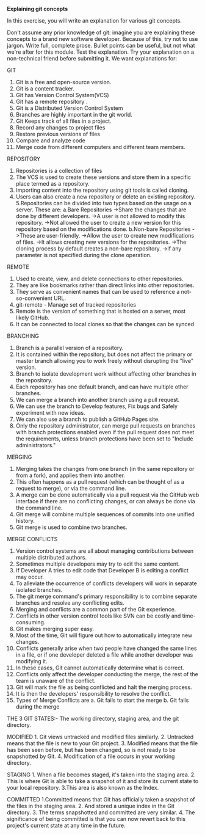 **Explaining git concepts**

In this exercise, you will write an explanation for various git concepts.

Don't assume any prior knowledge of git: imagine you are explaining these concepts to a brand new software developer. Because of this, try not to use jargon.
Write full, complete prose. Bullet points can be useful, but not what we're after for this module.
Test the explanation. Try your explanation on a non-technical friend before submitting it.
We want explanations for:

GIT

1. Git is a free and open-source version.
2. Git is a content tracker. 
3. Git has Version Control System(VCS) 
4. Git has a remote repository .
5. Git is a Distributed Version Control System
6. Branches are highly important in the git world. 
7. Git Keeps track of all files in a project.
8. Record any changes to project files
9. Restore previous versions of files
10. Compare and analyze code
11. Merge code from different computers and different team members.


REPOSITORY

1. Repositories is a collection of files 
2. The VCS is used to create these versions and store them in a specific place termed as a repository.
3. Importing content into the repository using git tools is called cloning.
4. Users can also create a new repository or delete an existing repository.
5.Repositories can be divided into two types based on the usage on a server. These are:
	a.Bare Repositories
		->Share the changes that are done by different developers.
 		->A user is not allowed to modify this repository.
		->Not allowed the user to create a new version for this repository based on the modifications done.
	b.Non-bare Repositories
		->These are user-friendly.
		->Allow the user to create new modifications of files.
		->It allows creating new versions for the repositories. 
 		->The cloning process by default creates a non-bare repository.
		->if any parameter is not specified during the clone operation.


REMOTE

1. Used to create, view, and delete connections to other repositories.
2. They are like bookmarks rather than direct links into other repositories.
3. They serve as convenient names that can be used to reference a not-so-convenient URL.
4. git-remote - Manage set of tracked repositories
5. Remote is the version of something that is hosted on a server, most likely GitHub. 
6. It can be connected to local clones so that the changes can be synced


BRANCHING

1. Branch is a parallel version of a repository.
2. It is contained within the repository, but does not affect the primary or master branch allowing you to work freely without disrupting the "live" version.
3. Branch to isolate development work without affecting other branches in the repository. 
4. Each repository has one default branch, and can have multiple other branches. 
5. We can merge a branch into another branch using a pull request.
6. We can use the branch to Develop features, Fix bugs and
Safely experiment with new ideas.
7. We can also use a branch to publish a GitHub Pages site.
8. Only the repository administrator, can merge pull requests on branches with branch protections enabled even if the pull request does not meet the requirements, unless branch protections have been set to "Include administrators."

MERGING

1. Merging takes the changes from one branch (in the same repository or from a fork), and applies them into another.
2. This often happens as a pull request (which can be thought of as a request to merge), or via the command line. 
3. A merge can be done automatically via a pull request via the GitHub web interface if there are no conflicting changes, or can always be done via the command line.
4. Git merge will combine multiple sequences of commits into one unified history.
5. Git merge is used to combine two branches.

MERGE CONFLICTS

1. Version control systems are all about managing contributions between multiple distributed authors.
2. Sometimes multiple developers may try to edit the same content.
3. If Developer A tries to edit code that Developer B is editing a conflict may occur.
4. To alleviate the occurrence of conflicts developers will work in separate isolated branches.
5. The git merge command's primary responsibility is to combine separate branches and resolve any conflicting edits.
6. Merging and conflicts are a common part of the Git experience.
7. Conflicts in other version control tools like SVN can be costly and time-consuming.
8. Git makes merging super easy. 
9. Most of the time, Git will figure out how to automatically integrate new changes.
10. Conflicts generally arise when two people have changed the same lines in a file, or if one developer deleted a file while another developer was modifying it.
11. In these cases, Git cannot automatically determine what is correct. 
12. Conflicts only affect the developer conducting the merge, the rest of the team is unaware of the conflict. 
13. Git will mark the file as being conflicted and halt the merging process.
14. It is then the developers' responsibility to resolve the conflict.
15. Types of Merge Conflicts are
	a. Git fails to start the merge
	b. Git fails during the merge


THE 3 GIT STATES:-
    The working directory, staging area, and the git directory.
   
 MODIFIED
		1. Git views untracked and modified files similarly. 
		2. Untracked means that the file is new to your Git project.
		3. Modified means that the file has been seen before, but has been changed, so is not ready to be snapshotted by Git.
		4. Modification of a file occurs in your working directory.
		
 STAGING
		1. When a file becomes staged, it's taken into the staging area.
		2.  This is where Git is able to take a snapshot of it and store its current state to your local repository.
		3.This area is also known as the Index.
		
COMMITTED
		1.Committed means that Git has officially taken a snapshot of the files in the staging area.
		2. And stored a unique index in the Git directory.
		3. The terms snapshotted and committed are very similar. 
		4. The significance of being committed is that you can now revert back to this project's current state at any time in the future.
